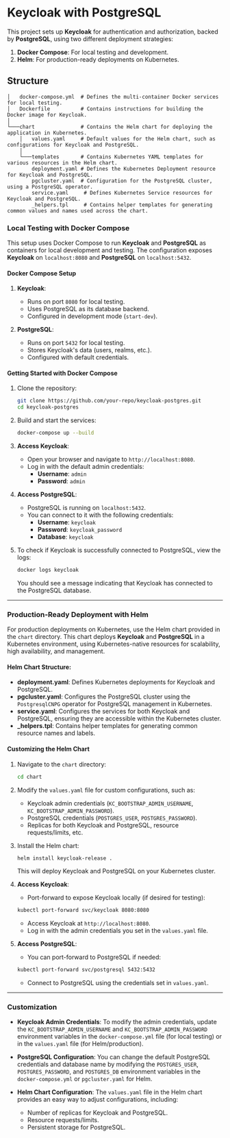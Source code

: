 # Keycloak with PostgreSQL

This project sets up **Keycloak** for authentication and authorization, backed by **PostgreSQL**, using two different deployment strategies:

1. **Docker Compose**: For local testing and development.
2. **Helm**: For production-ready deployments on Kubernetes.

## Structure ##
```
│   docker-compose.yml  # Defines the multi-container Docker services for local testing.
│   Dockerfile          # Contains instructions for building the Docker image for Keycloak.
│
└───chart               # Contains the Helm chart for deploying the application in Kubernetes.
    │   values.yaml     # Default values for the Helm chart, such as configurations for Keycloak and PostgreSQL.
    │
    └───templates       # Contains Kubernetes YAML templates for various resources in the Helm chart.
        deployment.yaml # Defines the Kubernetes Deployment resource for Keycloak and PostgreSQL.
        pgcluster.yaml  # Configuration for the PostgreSQL cluster, using a PostgreSQL operator.
        service.yaml     # Defines Kubernetes Service resources for Keycloak and PostgreSQL.
        _helpers.tpl     # Contains helper templates for generating common values and names used across the chart.
```

### Local Testing with Docker Compose

This setup uses Docker Compose to run **Keycloak** and **PostgreSQL** as containers for local development and testing. The configuration exposes **Keycloak** on `localhost:8080` and **PostgreSQL** on `localhost:5432`.

#### Docker Compose Setup

1. **Keycloak**:
   - Runs on port `8080` for local testing.
   - Uses PostgreSQL as its database backend.
   - Configured in development mode (`start-dev`).

2. **PostgreSQL**:
   - Runs on port `5432` for local testing.
   - Stores Keycloak's data (users, realms, etc.).
   - Configured with default credentials.

#### Getting Started with Docker Compose

1. Clone the repository:

    ```bash
    git clone https://github.com/your-repo/keycloak-postgres.git
    cd keycloak-postgres
    ```

2. Build and start the services:

    ```bash
    docker-compose up --build
    ```

3. **Access Keycloak**:
   - Open your browser and navigate to `http://localhost:8080`.
   - Log in with the default admin credentials:
     - **Username**: `admin`
     - **Password**: `admin`

4. **Access PostgreSQL**:
   - PostgreSQL is running on `localhost:5432`.
   - You can connect to it with the following credentials:
     - **Username**: `keycloak`
     - **Password**: `keycloak_password`
     - **Database**: `keycloak`

5. To check if Keycloak is successfully connected to PostgreSQL, view the logs:

    ```bash
    docker logs keycloak
    ```

   You should see a message indicating that Keycloak has connected to the PostgreSQL database.

---

### Production-Ready Deployment with Helm

For production deployments on Kubernetes, use the Helm chart provided in the `chart` directory. This chart deploys **Keycloak** and **PostgreSQL** in a Kubernetes environment, using Kubernetes-native resources for scalability, high availability, and management.

#### Helm Chart Structure:

- **deployment.yaml**: Defines Kubernetes deployments for Keycloak and PostgreSQL.
- **pgcluster.yaml**: Configures the PostgreSQL cluster using the `PostgresqlCNPG` operator for PostgreSQL management in Kubernetes.
- **service.yaml**: Configures the services for both Keycloak and PostgreSQL, ensuring they are accessible within the Kubernetes cluster.
- **_helpers.tpl**: Contains helper templates for generating common resource names and labels.

#### Customizing the Helm Chart

1. Navigate to the `chart` directory:

    ```bash
    cd chart
    ```

2. Modify the `values.yaml` file for custom configurations, such as:
   - Keycloak admin credentials (`KC_BOOTSTRAP_ADMIN_USERNAME`, `KC_BOOTSTRAP_ADMIN_PASSWORD`).
   - PostgreSQL credentials (`POSTGRES_USER`, `POSTGRES_PASSWORD`).
   - Replicas for both Keycloak and PostgreSQL, resource requests/limits, etc.

3. Install the Helm chart:

    ```bash
    helm install keycloak-release .
    ```

    This will deploy Keycloak and PostgreSQL on your Kubernetes cluster.

4. **Access Keycloak**:
   - Port-forward to expose Keycloak locally (if desired for testing):

    ```bash
    kubectl port-forward svc/keycloak 8080:8080
    ```

   - Access Keycloak at `http://localhost:8080`.
   - Log in with the admin credentials you set in the `values.yaml` file.

5. **Access PostgreSQL**:
   - You can port-forward to PostgreSQL if needed:

    ```bash
    kubectl port-forward svc/postgresql 5432:5432
    ```

   - Connect to PostgreSQL using the credentials set in `values.yaml`.

---

### Customization

- **Keycloak Admin Credentials**: To modify the admin credentials, update the `KC_BOOTSTRAP_ADMIN_USERNAME` and `KC_BOOTSTRAP_ADMIN_PASSWORD` environment variables in the `docker-compose.yml` file (for local testing) or in the `values.yaml` file (for Helm/production).
  
- **PostgreSQL Configuration**: You can change the default PostgreSQL credentials and database name by modifying the `POSTGRES_USER`, `POSTGRES_PASSWORD`, and `POSTGRES_DB` environment variables in the `docker-compose.yml` or `pgcluster.yaml` for Helm.

- **Helm Chart Configuration**: The `values.yaml` file in the Helm chart provides an easy way to adjust configurations, including:
   - Number of replicas for Keycloak and PostgreSQL.
   - Resource requests/limits.
   - Persistent storage for PostgreSQL.
